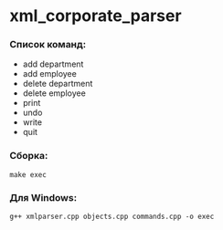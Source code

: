 # xml_corporate_parser

### Список команд: ###
* add department
* add employee
* delete department
* delete employee
* print
* undo
* write
* quit
### Сборка: ###
```
make exec
```
### Для Windows: ###
```
g++ xmlparser.cpp objects.cpp commands.cpp -o exec
```
